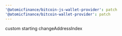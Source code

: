```yaml
---
'@atomicfinance/bitcoin-js-wallet-provider': patch
'@atomicfinance/bitcoin-wallet-provider': patch
---
```


custom starting changeAddressIndex
